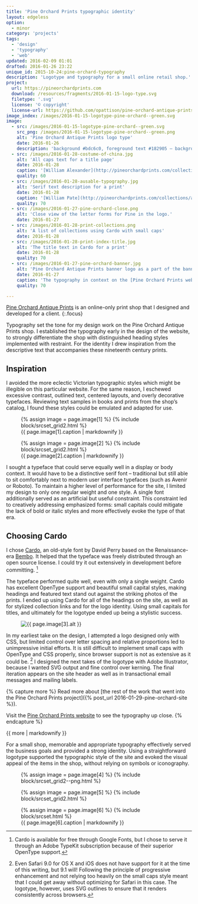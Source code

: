 ```yaml
---
title: 'Pine Orchard Prints typographic identity'
layout: edgeless
option:
  - minor
category: 'projects'
tags:
  - 'design'
  - 'typography'
  - 'web'
updated: 2016-02-09 01:01
drafted: 2016-01-26 23:22
unique_id: 2015-10-24:pine-orchard-typography
description: 'Logotype and typography for a small online retail shop.'
project:
  url: https://pineorchardprints.com
  download: /resources/fragments/2016-01-15-logo-type.svg
  filetype: '.svg'
  license: '© copyright'
  license-url: https://github.com/opattison/pine-orchard-antique-prints#credits
image_index: /images/2016-01-15-logotype-pine-orchard--green.svg
image:
  - src: /images/2016-01-15-logotype-pine-orchard--green.svg
    src_png: /images/2016-01-15-logotype-pine-orchard--green.png
    alt: 'Pine Orchard Antique Prints logo type'
    date: 2016-01-26
    description: 'background #bdc6c0, foreground text #182905 – background was generated for this context, since the original logo is typically superimposed on an image background.'
  - src: /images/2016-01-28-costume-of-china.jpg
    alt: 'All caps text for a title page'
    date: 2016-01-28
    caption: '[William Alexander](http://pineorchardprints.com/collections/alexander-costume-of-china), <i>Costume of China</i>, 1814'
    quality: 60
  - src: /images/2016-01-28-ausable-typography.jpg
    alt: 'Serif text description for a print'
    date: 2016-01-28
    caption: '[William Pate](http://pineorchardprints.com/collections/american-landscape), <i>American Landscape</i>, 1869'
    quality: 70
  - src: /images/2016-01-27-pine-orchard-close.png
    alt: 'Close view of the letter forms for Pine in the logo.'
    date: 2016-01-27
  - src: /images/2016-01-28-print-collections.png
    alt: 'A list of collections using Cardo with small caps'
    date: 2016-01-28
  - src: /images/2016-01-28-print-index-title.jpg
    alt: 'The title text in Cardo for a print'
    date: 2016-01-28
    quality: 70
  - src: /images/2016-01-27-pine-orchard-banner.jpg
    alt: 'Pine Orchard Antique Prints banner logo as a part of the banner on the shop'
    date: 2016-01-27
    caption: 'The typography in context on the [Pine Orchard Prints website](http://pineorchardprints.com).'
    quality: 70

---
```


[Pine Orchard Antique Prints](https://pineorchardprints.com) is an online-only print shop that I designed and developed for a client.
{:.focus}

Typography set the tone for my design work on the Pine Orchard Antique Prints shop. I established the typography early in the design of the website, to strongly differentiate the shop with distinguished heading styles implemented with restraint. For the identity I drew inspiration from the descriptive text that accompanies these nineteenth century prints.

## Inspiration

I avoided the more eclectic Victorian typographic styles which might be illegible on this particular website. For the same reason, I eschewed excessive contrast, outlined text, centered layouts, and overly decorative typefaces. Reviewing text samples in books and prints from the shop’s catalog, I found these styles could be emulated and adapted for use.

<div class="grid">
  <figure class="grid-figure">
    {% assign image = page.image[1] %}
    {% include block/srcset_grid2.html %}
    <figcaption>{{ page.image[1].caption | markdownify }}</figcaption>
  </figure>
  <figure class="grid-figure">
    {% assign image = page.image[2] %}
    {% include block/srcset_grid2.html %}
    <figcaption>{{ page.image[2].caption | markdownify }}</figcaption>
  </figure>
</div>

I sought a typeface that could serve equally well in a display or body context. It would have to be a distinctive serif font – traditional but still able to sit comfortably next to modern user interface typefaces (such as Avenir or Roboto). To maintain a higher level of performance for the site, I limited my design to only one regular weight and one style. A single font additionally served as an artificial but useful constraint. This constraint led to creatively addressing emphasized forms: small capitals could mitigate the lack of bold or italic styles and more effectively evoke the type of that era.

## Choosing Cardo

I chose [Cardo](http://scholarsfonts.net/cardofnt.html), an old-style font by David Perry based on the Renaissance-era [Bembo](https://en.wikipedia.org/wiki/Bembo). It helped that the typeface was freely distributed through an open source license. I could try it out extensively in development before committing. [^1]

The typeface performed quite well, even with only a single weight. Cardo has excellent OpenType support and beautiful small capital styles, making headings and featured text stand out against the striking photos of the prints. I ended up using Cardo for all of the headings on the site, as well as for stylized collection links and for the logo identity. Using small capitals for titles, and ultimately for the logotype ended up being a stylistic success.

<figure class="image screenshot">
  <img src="{{ page.image[3].src | imgix_url }}" alt="{{ page.image[3].alt }}" />
</figure>

In my earliest take on the design, I attempted a logo designed only with CSS, but limited control over letter spacing and relative proportions led to unimpressive initial efforts. It is still difficult to implement small caps with OpenType and CSS properly, since browser support is not as extensive as it could be. [^2] I designed the next takes of the logotype with Adobe Illustrator, because I wanted SVG output and fine control over kerning. The final iteration appears on the site header as well as in transactional email messages and mailing labels.

{% capture more %}
Read more about [the rest of the work that went into the Pine Orchard Prints project]({% post_url 2016-01-29-pine-orchard-site %}).

Visit the [Pine Orchard Prints website](https://pineorchardprints.com) to see the typography up close.
{% endcapture %}

<aside class="ancillary">
{{ more | markdownify }}
</aside>

For a small shop, memorable and appropriate typography effectively served the business goals and provided a strong identity. Using a straightforward logotype supported the typographic style of the site and evoked the visual appeal of the items in the shop, without relying on symbols or iconography.

<div class="grid--wide">
  <figure class="grid-figure screenshot">
    {% assign image = page.image[4] %}
    {% include block/srcset_grid2--png.html %}
  </figure>
  <figure class="grid-figure screenshot">
    {% assign image = page.image[5] %}
    {% include block/srcset_grid2.html %}
  </figure>
</div>

<figure class="image--wide screenshot">
  {% assign image = page.image[6] %}
  {% include block/srcset.html %}
  <figcaption>{{ page.image[6].caption | markdownify }}</figcaption>
</figure>


[^1]: Cardo is available for free through Google Fonts, but I chose to serve it through an Adobe TypeKit subscription because of their superior OpenType support.
[^2]: Even Safari 9.0 for OS X and iOS does not have support for it at the time of this writing, but 9.1 will! Following the principle of progressive enhancement and not relying too heavily on the small caps style meant that I could get away without optimizing for Safari in this case. The logotype, however, uses SVG outlines to ensure that it renders consistently across browsers.
